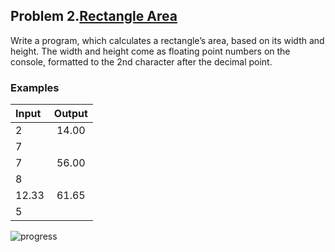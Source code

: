 ## Problem 2.[Rectangle Area](https://github.com/TeamworkSoftwareTechnologies/programming-fudamentals/blob/master/intro-and-basic-syntax/p02-Rectangle%20Area/RectangleArea.cs)

Write a program, which calculates a rectangle’s area, based on its width and height. The width and height come as floating point numbers on the console, formatted to the 2nd character after the decimal point.

### Examples

|Input  | Output   |
| :---  |   :---:  |
|2      |14.00     |
|7      |          |
|7      |56.00     |
|8      |          |
|12.33  |61.65     |
|5      |          |

![progress](http://progressed.io/bar/100?title=completed)
